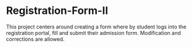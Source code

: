 # Registration-Form-II
This project centers around creating a form where by student logs into the registration portal, fill and submit their admission form.
Modification and corrections are allowed.
